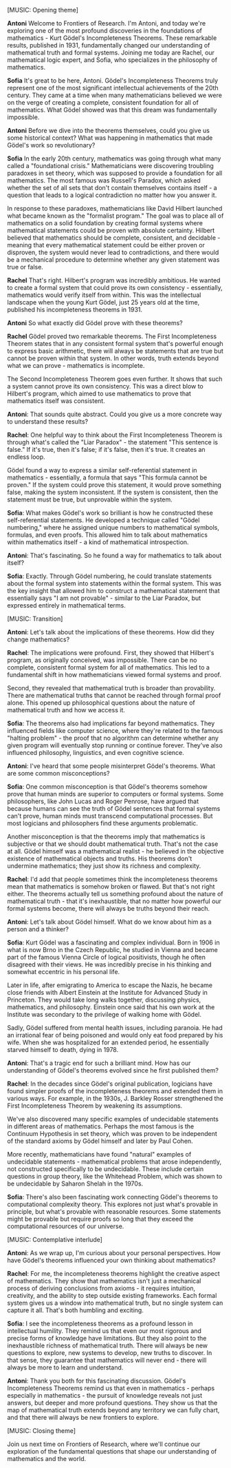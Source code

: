 [MUSIC: Opening theme]

**Antoni** Welcome to Frontiers of Research. I'm Antoni, and today we're exploring one of the most profound discoveries in the foundations of mathematics - Kurt Gödel's Incompleteness Theorems. These remarkable results, published in 1931, fundamentally changed our understanding of mathematical truth and formal systems. Joining me today are Rachel, our mathematical logic expert, and Sofia, who specializes in the philosophy of mathematics.

**Sofia** It's great to be here, Antoni. Gödel's Incompleteness Theorems truly represent one of the most significant intellectual achievements of the 20th century. They came at a time when many mathematicians believed we were on the verge of creating a complete, consistent foundation for all of mathematics. What Gödel showed was that this dream was fundamentally impossible.

**Antoni** Before we dive into the theorems themselves, could you give us some historical context? What was happening in mathematics that made Gödel's work so revolutionary?

**Sofia** In the early 20th century, mathematics was going through what many called a "foundational crisis." Mathematicians were discovering troubling paradoxes in set theory, which was supposed to provide a foundation for all mathematics. The most famous was Russell's Paradox, which asked whether the set of all sets that don't contain themselves contains itself - a question that leads to a logical contradiction no matter how you answer it.

In response to these paradoxes, mathematicians like David Hilbert launched what became known as the "formalist program." The goal was to place all of mathematics on a solid foundation by creating formal systems where mathematical statements could be proven with absolute certainty. Hilbert believed that mathematics should be complete, consistent, and decidable - meaning that every mathematical statement could be either proven or disproven, the system would never lead to contradictions, and there would be a mechanical procedure to determine whether any given statement was true or false.

**Rachel** That's right. Hilbert's program was incredibly ambitious. He wanted to create a formal system that could prove its own consistency - essentially, mathematics would verify itself from within. This was the intellectual landscape when the young Kurt Gödel, just 25 years old at the time, published his incompleteness theorems in 1931.

**Antoni** So what exactly did Gödel prove with these theorems?

**Rachel** Gödel proved two remarkable theorems. The First Incompleteness Theorem states that in any consistent formal system that's powerful enough to express basic arithmetic, there will always be statements that are true but cannot be proven within that system. In other words, truth extends beyond what we can prove - mathematics is incomplete.

The Second Incompleteness Theorem goes even further. It shows that such a system cannot prove its own consistency. This was a direct blow to Hilbert's program, which aimed to use mathematics to prove that mathematics itself was consistent.

**Antoni**: That sounds quite abstract. Could you give us a more concrete way to understand these results?

**Rachel**: One helpful way to think about the First Incompleteness Theorem is through what's called the "Liar Paradox" - the statement "This sentence is false." If it's true, then it's false; if it's false, then it's true. It creates an endless loop.

Gödel found a way to express a similar self-referential statement in mathematics - essentially, a formula that says "This formula cannot be proven." If the system could prove this statement, it would prove something false, making the system inconsistent. If the system is consistent, then the statement must be true, but unprovable within the system.

**Sofia**: What makes Gödel's work so brilliant is how he constructed these self-referential statements. He developed a technique called "Gödel numbering," where he assigned unique numbers to mathematical symbols, formulas, and even proofs. This allowed him to talk about mathematics within mathematics itself - a kind of mathematical introspection.

**Antoni**: That's fascinating. So he found a way for mathematics to talk about itself?

**Sofia**: Exactly. Through Gödel numbering, he could translate statements about the formal system into statements within the formal system. This was the key insight that allowed him to construct a mathematical statement that essentially says "I am not provable" - similar to the Liar Paradox, but expressed entirely in mathematical terms.

[MUSIC: Transition]

**Antoni**: Let's talk about the implications of these theorems. How did they change mathematics?

**Rachel**: The implications were profound. First, they showed that Hilbert's program, as originally conceived, was impossible. There can be no complete, consistent formal system for all of mathematics. This led to a fundamental shift in how mathematicians viewed formal systems and proof.

Second, they revealed that mathematical truth is broader than provability. There are mathematical truths that cannot be reached through formal proof alone. This opened up philosophical questions about the nature of mathematical truth and how we access it.

**Sofia**: The theorems also had implications far beyond mathematics. They influenced fields like computer science, where they're related to the famous "halting problem" - the proof that no algorithm can determine whether any given program will eventually stop running or continue forever. They've also influenced philosophy, linguistics, and even cognitive science.

**Antoni**: I've heard that some people misinterpret Gödel's theorems. What are some common misconceptions?

**Sofia**: One common misconception is that Gödel's theorems somehow prove that human minds are superior to computers or formal systems. Some philosophers, like John Lucas and Roger Penrose, have argued that because humans can see the truth of Gödel sentences that formal systems can't prove, human minds must transcend computational processes. But most logicians and philosophers find these arguments problematic.

Another misconception is that the theorems imply that mathematics is subjective or that we should doubt mathematical truth. That's not the case at all. Gödel himself was a mathematical realist - he believed in the objective existence of mathematical objects and truths. His theorems don't undermine mathematics; they just show its richness and complexity.

**Rachel**: I'd add that people sometimes think the incompleteness theorems mean that mathematics is somehow broken or flawed. But that's not right either. The theorems actually tell us something profound about the nature of mathematical truth - that it's inexhaustible, that no matter how powerful our formal systems become, there will always be truths beyond their reach.

**Antoni**: Let's talk about Gödel himself. What do we know about him as a person and a thinker?

**Sofia**: Kurt Gödel was a fascinating and complex individual. Born in 1906 in what is now Brno in the Czech Republic, he studied in Vienna and became part of the famous Vienna Circle of logical positivists, though he often disagreed with their views. He was incredibly precise in his thinking and somewhat eccentric in his personal life.

Later in life, after emigrating to America to escape the Nazis, he became close friends with Albert Einstein at the Institute for Advanced Study in Princeton. They would take long walks together, discussing physics, mathematics, and philosophy. Einstein once said that his own work at the Institute was secondary to the privilege of walking home with Gödel.

Sadly, Gödel suffered from mental health issues, including paranoia. He had an irrational fear of being poisoned and would only eat food prepared by his wife. When she was hospitalized for an extended period, he essentially starved himself to death, dying in 1978.

**Antoni**: That's a tragic end for such a brilliant mind. How has our understanding of Gödel's theorems evolved since he first published them?

**Rachel**: In the decades since Gödel's original publication, logicians have found simpler proofs of the incompleteness theorems and extended them in various ways. For example, in the 1930s, J. Barkley Rosser strengthened the First Incompleteness Theorem by weakening its assumptions.

We've also discovered many specific examples of undecidable statements in different areas of mathematics. Perhaps the most famous is the Continuum Hypothesis in set theory, which was proven to be independent of the standard axioms by Gödel himself and later by Paul Cohen.

More recently, mathematicians have found "natural" examples of undecidable statements - mathematical problems that arose independently, not constructed specifically to be undecidable. These include certain questions in group theory, like the Whitehead Problem, which was shown to be undecidable by Saharon Shelah in the 1970s.

**Sofia**: There's also been fascinating work connecting Gödel's theorems to computational complexity theory. This explores not just what's provable in principle, but what's provable with reasonable resources. Some statements might be provable but require proofs so long that they exceed the computational resources of our universe.

[MUSIC: Contemplative interlude]

**Antoni**: As we wrap up, I'm curious about your personal perspectives. How have Gödel's theorems influenced your own thinking about mathematics?

**Rachel**: For me, the incompleteness theorems highlight the creative aspect of mathematics. They show that mathematics isn't just a mechanical process of deriving conclusions from axioms - it requires intuition, creativity, and the ability to step outside existing frameworks. Each formal system gives us a window into mathematical truth, but no single system can capture it all. That's both humbling and exciting.

**Sofia**: I see the incompleteness theorems as a profound lesson in intellectual humility. They remind us that even our most rigorous and precise forms of knowledge have limitations. But they also point to the inexhaustible richness of mathematical truth. There will always be new questions to explore, new systems to develop, new truths to discover. In that sense, they guarantee that mathematics will never end - there will always be more to learn and understand.

**Antoni**: Thank you both for this fascinating discussion. Gödel's Incompleteness Theorems remind us that even in mathematics - perhaps especially in mathematics - the pursuit of knowledge reveals not just answers, but deeper and more profound questions. They show us that the map of mathematical truth extends beyond any territory we can fully chart, and that there will always be new frontiers to explore.

[MUSIC: Closing theme]

Join us next time on Frontiers of Research, where we'll continue our exploration of the fundamental questions that shape our understanding of mathematics and the world. 